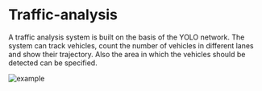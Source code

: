 # Traffic-analysis

A traffic analysis system is built on the basis of the YOLO network. The system can track vehicles, count the number of vehicles in different lanes and show their trajectory. Also the area in which the vehicles should be detected can be specified.

![example]([https://github.com/[username]/[reponame]/blob/[branch]/image.jpg?raw=true](https://github.com/AnarbekovAlt/Traffic-analysis/blob/master/output%20with%20mask/frame-0.png))
